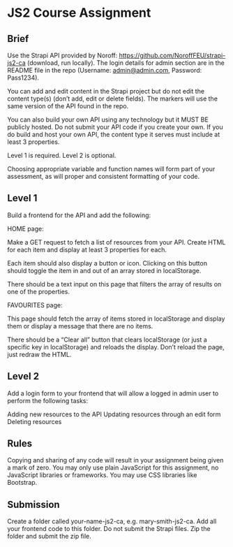 # JS2 Course Assignment

## Brief

Use the Strapi API provided by Noroff: https://github.com/NoroffFEU/strapi-js2-ca (download, run locally).
The login details for admin section are in the README file in the repo (Username: admin@admin.com, Password: Pass1234).

You can add and edit content in the Strapi project but do not edit the content type(s) (don’t add, edit or delete fields). The markers will use the same version of the API found in the repo.

You can also build your own API using any technology but it MUST BE publicly hosted. Do not submit your API code if you create your own. If you do build and host your own API, the content type it serves must include at least 3 properties.

Level 1 is required. Level 2 is optional.

Choosing appropriate variable and function names will form part of your assessment, as will proper and consistent formatting of your code.

## Level 1

Build a frontend for the API and add the following:

HOME page:

Make a GET request to fetch a list of resources from your API.
Create HTML for each item and display at least 3 properties for each.

Each item should also display a button or icon. Clicking on this button should toggle the item in and out of an array stored in localStorage.

There should be a text input on this page that filters the array of results on one of the properties.

FAVOURITES page:

This page should fetch the array of items stored in localStorage and display them or display a message that there are no items.

There should be a “Clear all” button that clears localStorage (or just a specific key in localStorage) and reloads the display. Don’t reload the page, just redraw the HTML.

## Level 2

Add a login form to your frontend that will allow a logged in admin user to perform the following tasks:

Adding new resources to the API
Updating resources through an edit form
Deleting resources

## Rules

Copying and sharing of any code will result in your assignment being given a mark of zero.
You may only use plain JavaScript for this assignment, no JavaScript libraries or frameworks. You may use CSS libraries like Bootstrap.

## Submission

Create a folder called your-name-js2-ca, e.g. mary-smith-js2-ca.
Add all your frontend code to this folder. Do not submit the Strapi files.
Zip the folder and submit the zip file.
